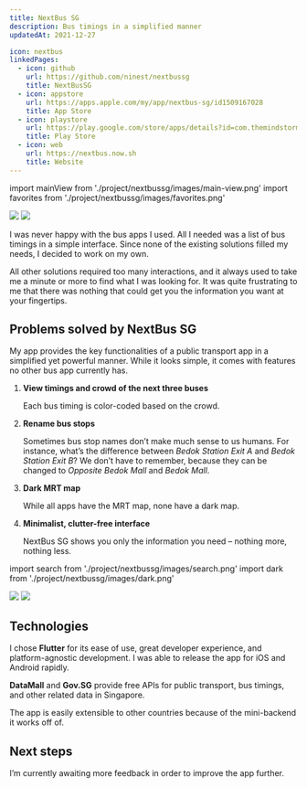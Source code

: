 ```yaml
---
title: NextBus SG
description: Bus timings in a simplified manner
updatedAt: 2021-12-27

icon: nextbus
linkedPages:
  - icon: github
    url: https://github.com/ninest/nextbussg
    title: NextBusSG
  - icon: appstore
    url: https://apps.apple.com/my/app/nextbus-sg/id1509167028
    title: App Store
  - icon: playstore
    url: https://play.google.com/store/apps/details?id=com.themindstorm.nextbussg
    title: Play Store
  - icon: web
    url: https://nextbus.now.sh
    title: Website
---
```


import mainView from './project/nextbussg/images/main-view.png'
import favorites from './project/nextbussg/images/favorites.png'

<div className="flex space-x-base">
  <Image src={mainView} height={2688} width={1242} />
  <Image src={favorites} height={2688} width={1242} />
</div>

I was never happy with the bus apps I used. All I needed was a list of bus timings in a simple interface. Since none of the existing solutions filled my needs, I decided to work on my own.

All other solutions required too many interactions, and it always used to take me a minute or more to find what I was looking for. It was quite frustrating to me that there was nothing that could get you the information you want at your fingertips.

## Problems solved by NextBus SG

My app provides the key functionalities of a public transport app in a simplified yet powerful manner. While it looks simple, it comes with features no other bus app currently has.

1. **View timings and crowd of the next three buses**

   Each bus timing is color-coded based on the crowd.

2. **Rename bus stops**

   Sometimes bus stop names don’t make much sense to us humans. For instance, what’s the difference between _Bedok Station Exit A_ and _Bedok Station Exit B_? We don’t have to remember, because they can be changed to _Opposite Bedok Mall_ and _Bedok Mall_.

3. **Dark MRT map**

   While all apps have the MRT map, none have a dark map.

4. **Minimalist, clutter-free interface**

   NextBus SG shows you only the information you need – nothing more, nothing less.

import search from './project/nextbussg/images/search.png'
import dark from './project/nextbussg/images/dark.png'

<div className="flex space-x-base">
  <Image src={search} height={2688} width={1242} />
  <Image src={dark} height={2688} width={1242} />
</div>

## Technologies

I chose **Flutter** for its ease of use, great developer experience, and platform-agnostic development. I was able to release the app for iOS and Android rapidly.

**DataMall** and **Gov.SG** provide free APIs for public transport, bus timings, and other related data in Singapore.

The app is easily extensible to other countries because of the mini-backend it works off of.

## Next steps

I’m currently awaiting more feedback in order to improve the app further.
